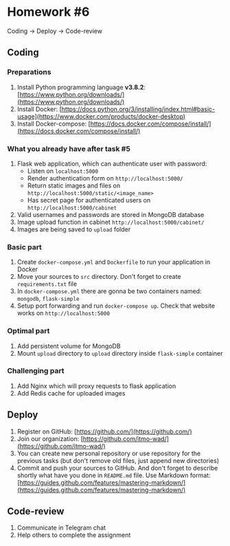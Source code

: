 # Homework #6

Coding → Deploy → Code-review

## Coding

### Preparations

1. Install Python programming language **v3.8.2**: [https://www.python.org/downloads/](https://www.python.org/downloads/)
2. Install Docker: [https://docs.python.org/3/installing/index.html#basic-usage](https://www.docker.com/products/docker-desktop)
3. Install Docker-compose: [https://docs.docker.com/compose/install/](https://docs.docker.com/compose/install/)

### What you already have after task #5

1. Flask web application, which can authenticate user with password:
    - Listen on `localhost:5000`
    - Render authentication form on `http://localhost:5000/`
    - Return static images and files on `http://localhost:5000/static/<image_name>`
    - Has secret page for authenticated users on `http://localhost:5000/cabinet`
2. Valid usernames and passwords are stored in MongoDB database
3. Image upload function in cabinet `http://localhost:5000/cabinet/`
4. Images are being saved to `upload` folder

### Basic part

1. Create `docker-compose.yml` and `Dockerfile` to run your application in Docker
2. Move your sources to `src` directory. Don't forget to create `requirements.txt` file
3. In `docker-compose.yml` there are gonna be two containers named: `mongodb`, `flask-simple`
4. Setup port forwarding and run `docker-compose up`. Check that website works on `http://localhost:5000`

### Optimal part

1. Add persistent volume for MongoDB
2. Mount `upload` directory to `upload` directory inside `flask-simple` container

### Challenging part

1. Add Nginx which will proxy requests to flask application
2. Add Redis cache for uploaded images

## Deploy

1. Register on GitHub: [https://github.com/](https://github.com/)
2. Join our organization: [https://github.com/itmo-wad/](https://github.com/itmo-wad/)
3. You can create new personal repository or use repository for the previous tasks (but don't remove old files, just append new directories)
4. Commit and push your sources to GitHub. And don't forget to describe shortly what have you done in `README.md` file. Use Markdown format: [https://guides.github.com/features/mastering-markdown/](https://guides.github.com/features/mastering-markdown/)

## Code-review

1. Communicate in Telegram chat
2. Help others to complete the assignment